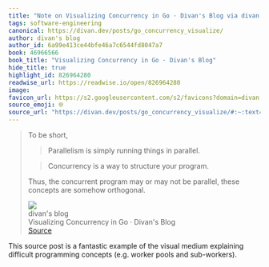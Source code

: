 ```yaml
---
title: "Note on Visualizing Concurrency in Go · Divan's Blog via divan's blog"
tags: software-engineering
canonical: https://divan.dev/posts/go_concurrency_visualize/
author: divan's blog
author_id: 6a99e413ce44bfe46a7c6544fd8047a7
book: 46966566
book_title: "Visualizing Concurrency in Go · Divan's Blog"
hide_title: true
highlight_id: 826964280
readwise_url: https://readwise.io/open/826964280
image: 
favicon_url: https://s2.googleusercontent.com/s2/favicons?domain=divan.dev
source_emoji: 🌐
source_url: "https://divan.dev/posts/go_concurrency_visualize/#:~:text=To%20be%20short%2C,are%20somehow%20orthogonal."
---
```


> To be short,
> 
> > Parallelism is simply running things in parallel.
> 
> > Concurrency is a way to structure your program.
> 
> Thus, the concurrent program may or may not be parallel, these concepts are somehow orthogonal.
> <div class="quoteback-footer"><div class="quoteback-avatar"><img class="mini-favicon" src="https://s2.googleusercontent.com/s2/favicons?domain=divan.dev"></div><div class="quoteback-metadata"><div class="metadata-inner"><span style="display:none">FROM:</span><div aria-label="divan's blog" class="quoteback-author"> divan's blog</div><div aria-label="Visualizing Concurrency in Go · Divan's Blog" class="quoteback-title"> Visualizing Concurrency in Go · Divan's Blog</div></div></div><div class="quoteback-backlink"><a target="_blank" aria-label="go to the full text of this quotation" rel="noopener" href="https://divan.dev/posts/go_concurrency_visualize/#:~:text=To%20be%20short%2C,are%20somehow%20orthogonal." class="quoteback-arrow"> Source</a></div></div>

This source post is a fantastic example of the visual medium explaining difficult programming concepts (e.g. worker pools and sub-workers).
